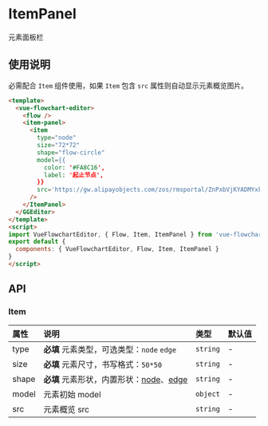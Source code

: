 # ItemPanel

元素面板栏

## 使用说明

必需配合 `Item` 组件使用，如果 `Item` 包含 `src` 属性则自动显示元素概览图片。

```html
<template>
  <vue-flowchart-editor>
    <flow />
    <item-panel>
      <item
        type="node"
        size="72*72"
        shape="flow-circle"
        model={{
          color: '#FA8C16',
          label: '起止节点',
        }}
        src='https://gw.alipayobjects.com/zos/rmsportal/ZnPxbVjKYADMYxkTQXRi.svg'
      />
    </ItemPanel>
  </GGEditor>
</template>
<script>
import VueFlowchartEditor, { Flow, Item, ItemPanel } from 'vue-flowchart-editor';
export default {
  components: { VueFlowchartEditor, Flow, Item, ItemPanel }
}
</script>
```

## API

### Item

| 属性  | 说明                                                                                              | 类型     | 默认值 |
| :---- | :------------------------------------------------------------------------------------------------ | :------- | :----- |
| type  | **必填** 元素类型，可选类型：`node` `edge`                                                        | `string` | -      |
| size  | **必填** 元素尺寸，书写格式：`50*50`                                                              | `string` | -      |
| shape | **必填** 元素形状，内置形状：[node](./registerNode.md#内置节点)、[edge](./registerEdge.md#内置边) | `string` | -      |
| model | 元素初始 model                                                                                    | `object` | -      |
| src   | 元素概览 src                                                                                      | `string` | -      |
